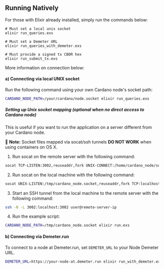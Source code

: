 ## Running Natively

For those with Elixir already installed, simply run the commands below:

```
# Must set a local unix socket
elixir run_queries.exs

# Must set a Demeter URL
elixir run_queries_with_demeter.exs

# Must provide a signed tx CBOR hex
elixir run_submit_tx.exs
```

More information on connection below:

#### a) Connecting via local UNIX socket

Run the following command using your own Cardano node's socket path:

```bash
CARDANO_NODE_PATH=/your/cardano/node.socket elixir run_queries.exs
```

##### Setting up Unix socket mapping (optional when no direct access to Cardano node)

This is useful if you want to run the application on a server different from your Cardano node.

🚨 **Note:** Socket files mapped via socat/ssh tunnels **DO NOT WORK** when using containers on OS X.

1. Run socat on the remote server with the following command:

```bash
socat TCP-LISTEN:3002,reuseaddr,fork UNIX-CONNECT:/home/cardano_node/socket/node.socket
```

2. Run socat on the local machine with the following command:

```bash
socat UNIX-LISTEN:/tmp/cardano_node.socket,reuseaddr,fork TCP:localhost:3002
```

3. Start an SSH tunnel from the local machine to the remote server with the following command:

```bash
ssh -N -L 3002:localhost:3002 user@remote-server-ip
```

4. Run the example script:

```bash
CARDANO_NODE_PATH=/tmp/cardano_node.socket elixir run.exs
```

#### b) Connecting via Demeter.run

To connect to a node at Demeter.run, set `DEMETER_URL` to your Node Demeter URL.

```bash
DEMETER_URL=https://your-node-at.demeter.run elixir run_with_demeter.exs
```